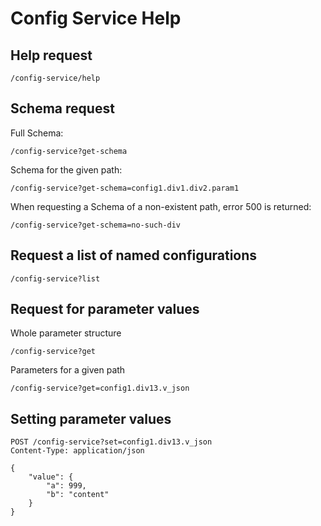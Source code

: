 # Config Service Help

## Help request

    /config-service/help

## Schema request

Full Schema:

    /config-service?get-schema

Schema for the given path:

    /config-service?get-schema=config1.div1.div2.param1

When requesting a Schema of a non-existent path, error 500 is returned:

    /config-service?get-schema=no-such-div

## Request a list of named configurations

    /config-service?list

## Request for parameter values

Whole parameter structure

    /config-service?get

Parameters for a given path

    /config-service?get=config1.div13.v_json

## Setting parameter values

    POST /config-service?set=config1.div13.v_json
    Content-Type: application/json

    {
        "value": {
            "a": 999,
            "b": "content"
        }
    }
